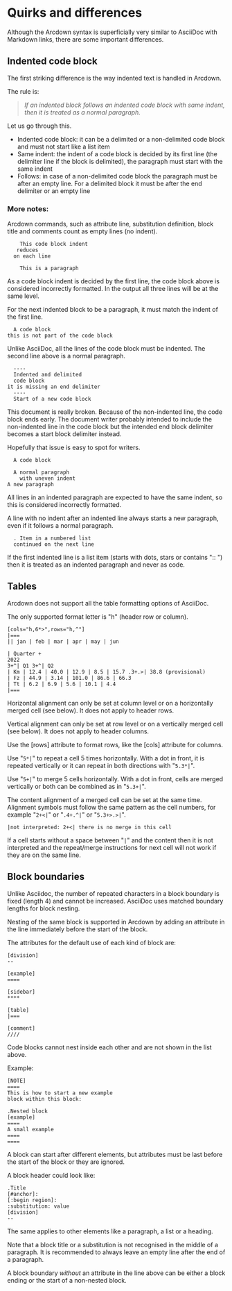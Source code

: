 # Quirks and differences

Although the Arcdown syntax is superficially very similar to AsciiDoc with Markdown links, there are some important differences.

## Indented code block

The first striking difference is the way indented text is handled in Arcdown.

The rule is:

> *If an indented block follows an indented code block with same indent, then it is treated as a normal paragraph.*

Let us go through this.

* Indented code block: it can be a delimited or a non-delimited code block and must not start like a list item
* Same indent: the indent of a code block is decided by its first line (the delimiter line if the block is delimited),
the paragraph must start with the same indent
* Follows: in case of a non-delimited code block the paragraph must be after an empty line.
For a delimited block it must be after the end delimiter or an empty line

### More notes:

Arcdown commands, such as attribute line, substitution definition, block title and comments count as empty lines (no indent).

```
    This code block indent
   reduces
  on each line

    This is a paragraph
```

As a code block indent is decided by the first line, the code block above is considered incorrectly formatted.
In the output all three lines will be at the same level.

For the next indented block to be a paragraph, it must match the indent of the first line.

```
  A code block
this is not part of the code block
```

Unlike AsciiDoc, all the lines of the code block must be indented. The second line above is a normal paragraph.

```
  ----
  Indented and delimited
  code block
it is missing an end delimiter
  ----
  Start of a new code block
```

This document is really broken. Because of the non-indented line, the code block ends early. 
The document writer probably intended to include the non-indented line in the code block but the intended end block delimiter becomes a start block delimiter instead.

Hopefully that issue is easy to spot for writers.

```
  A code block
  
  A normal paragraph
    with uneven indent
A new paragraph
```

All lines in an indented paragraph are expected to have the same indent, so this is considered incorrectly formatted.

A line with no indent after an indented line always starts a new paragraph, even if it follows a normal paragraph.

```
  . Item in a numbered list
  continued on the next line
```

If the first indented line is a list item (starts with dots, stars or contains ":: ") then it is treated as an indented paragraph and never as code.

## Tables

Arcdown does not support all the table formatting options of AsciiDoc. 

The only supported format letter is "h" (header row or column).

```
[cols="h,6*>",rows="h,^"]
|===
|| jan | feb | mar | apr | may | jun

| Quarter +
2022
3+^| Q1 3+^| Q2
| Km | 12.4 | 40.0 | 12.9 | 8.5 | 15.7 .3+.>| 38.8 (provisional)
| Fz | 44.9 | 3.14 | 101.0 | 86.6 | 66.3
| Tt | 6.2 | 6.9 | 5.6 | 10.1 | 4.4
|===
```

Horizontal alignment can only be set at column level or on a horizontally merged cell (see below). It does not apply to header rows. 

Vertical alignment can only be set at row level or on a vertically merged cell (see below). It does not apply to header columns. 

Use the [rows] attribute to format rows, like the [cols] attribute for columns. 

Use "`5*|`" to repeat a cell 5 times horizontally. With a dot in front, it is repeated vertically or it can repeat in both directions with "`5.3*|`".

Use "`5+|`" to merge 5 cells horizontally. With a dot in front, cells are merged vertically or both can be combined as in "`5.3+|`".

The content alignment of a merged cell can be set at the same time. Alignment symbols must follow the same pattern as the cell numbers, for example "`2+<|`" or "`.4+.^|`" or "`5.3+>.>|`".

```
|not interpreted: 2+<| there is no merge in this cell
```

If a cell starts without a space between "`|`" and the content then it is not interpreted and the repeat/merge instructions for next cell will not work if they are on the same line. 

## Block boundaries

Unlike Asciidoc, the number of repeated characters in a block boundary is fixed (length 4) and cannot be increased.
AsciiDoc uses matched boundary lengths for block nesting.

Nesting of the same block is supported in Arcdown by adding an attribute in the line immediately before the start of the block.

The attributes for the default use of each kind of block are:

```
[division]
--

[example]
====

[sidebar]
****

[table]
|===

[comment]
////
```

Code blocks cannot nest inside each other and are not shown in the list above.

Example:

```
[NOTE]
====
This is how to start a new example 
block within this block:

.Nested block
[example]
====
A small example
====
====
```

A block can start after different elements, but attributes must be last before the start of the block or they are ignored.

A block header could look like:

```
.Title
[#anchor]:
[:begin region]:
:substitution: value
[division]
--
```

The same applies to other elements like a paragraph, a list or a heading.

Note that a block title or a substitution is not recognised in the middle of a paragraph. 
It is recommended to always leave an empty line after the end of a paragraph.

A block boundary *without* an attribute in the line above can be either a block ending or the start of a non-nested block.
